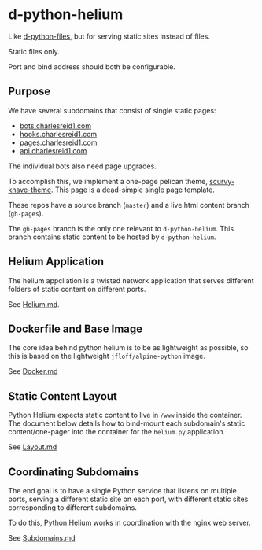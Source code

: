 # d-python-helium

Like [d-python-files](https://git.charlesreid1.com/docker/d-python-files), 
but for serving static sites instead of files.

Static files only.

Port and bind address should both be configurable.

## Purpose

We have several subdomains that consist of single static pages:
* [bots.charlesreid1.com](https://git.charlesreid1.com/charlesreid1/bots.charlesreid1.com)
* [hooks.charlesreid1.com](https://git.charlesreid1.com/charlesreid1/hooks.charlesreid1.com)
* [pages.charlesreid1.com](https://git.charlesreid1.com/charlesreid1/pages.charlesreid1.com)
* [api.charlesreid1.com](https://git.charlesreid1.com/charlesreid1/api.charlesreid1.com)

The individual bots also need page upgrades.

To accomplish this, we implement a one-page pelican theme,
[scurvy-knave-theme](https://git.charlesreid1.com/charlesreid1/scurvy-knave-theme).
This page is a dead-simple single page template.

These repos have a source branch (`master`) 
and a live html content branch (`gh-pages`).

The `gh-pages` branch is the only one relevant
to `d-python-helium`. This branch contains
static content to be hosted by `d-python-helium`.

## Helium Application

The helium appcliation is a twisted network application 
that serves different folders of static content on different
ports.

See [Helium.md](/Helium.md).


## Dockerfile and Base Image

The core idea behind python helium is to be as lightweight as possible,
so this is based on the lightweight `jfloff/alpine-python` image.

See [Docker.md](/Docker.md)


## Static Content Layout

Python Helium expects static content to live in `/www` 
inside the container. The document below
details how to bind-mount each subdomain's 
static content/one-pager into the container
for the `helium.py` application.

See [Layout.md](/Layout.md)

## Coordinating Subdomains

The end goal is to have a single Python service
that listens on multiple ports, serving a different
static site on each port, with different static sites
corresponding to different subdomains.

To do this, Python Helium works in coordination with 
the nginx web server. 

See [Subdomains.md](/Subdomains.md)

